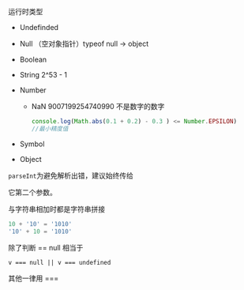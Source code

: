运行时类型

- Undefinded

- Null （空对象指针）typeof null  -> object

- Boolean

- String   2^53 - 1

- Number

	- NaN 9007199254740990   不是数字的数字

		```javascript
		console.log(Math.abs(0.1 + 0.2) - 0.3 ) <= Number.EPSILON)
		//最小精度值
		```

		

- Symbol

- Object







`parseInt`为避免解析出错，建议始终传给

它第二个参数。







与字符串相加时都是字符串拼接

```js
10 + '10' = '1010'
'10' + 10 = '1010'
```





除了判断 == null 相当于 

`v === null || v === undefined`

其他一律用 === 